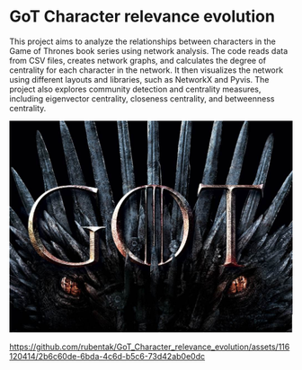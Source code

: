 # GoT Character relevance evolution

This project aims to analyze the relationships between characters in the Game of Thrones book series 
using network analysis.  The code reads data from CSV files, creates network graphs, and calculates 
the degree of centrality for each character in the network. It then visualizes the network using different 
layouts and libraries, such as NetworkX and Pyvis. The project also explores community detection and 
centrality measures, including eigenvector centrality, closeness centrality, and betweenness centrality.

<img src="images/Got.jpeg" alt="GoT" width="800"/>



https://github.com/rubentak/GoT_Character_relevance_evolution/assets/116120414/2b6c60de-6bda-4c6d-b5c6-73d42ab0e0dc

